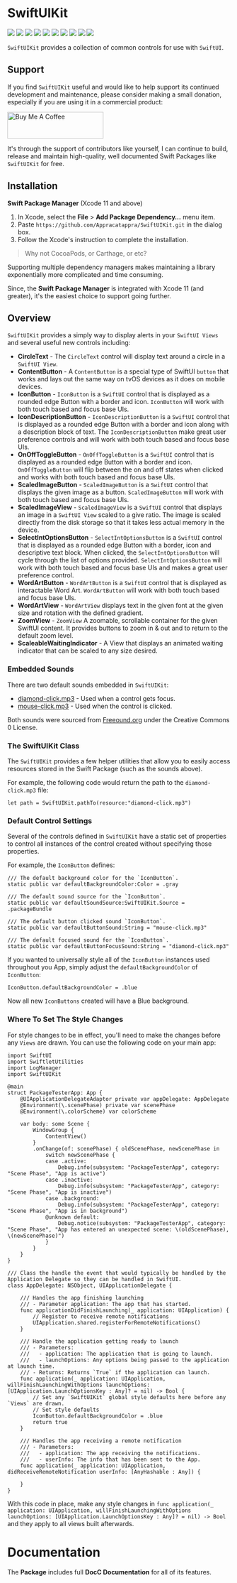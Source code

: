 # SwiftUIKit

![](https://img.shields.io/badge/license-MIT-green) ![](https://img.shields.io/badge/maintained%3F-Yes-green) ![](https://img.shields.io/badge/swift-5.4-green) ![](https://img.shields.io/badge/iOS-17.0-red) ![](https://img.shields.io/badge/macOS-14.0-red) ![](https://img.shields.io/badge/tvOS-17.0-red) ![](https://img.shields.io/badge/watchOS-10.0-red) ![](https://img.shields.io/badge/dependency-LogManager-orange) ![](https://img.shields.io/badge/dependency-SoundManager-orange) ![](https://img.shields.io/badge/dependency-SwiftletUtilities-orange)

`SwiftUIKit` provides a collection of common controls for use with `SwiftUI`.

## Support

If you find `SwiftUIKit` useful and would like to help support its continued development and maintenance, please consider making a small donation, especially if you are using it in a commercial product:

<a href="https://www.buymeacoffee.com/KevinAtAppra" target="_blank"><img src="https://cdn.buymeacoffee.com/buttons/v2/default-yellow.png" alt="Buy Me A Coffee" style="height: 60px !important;width: 217px !important;" ></a>

It's through the support of contributors like yourself, I can continue to build, release and maintain high-quality, well documented Swift Packages like `SwiftUIKit` for free.

## Installation

**Swift Package Manager** (Xcode 11 and above)

1. In Xcode, select the **File** > **Add Package Dependency…** menu item.
2. Paste `https://github.com/Appracatappra/SwiftUIKit.git` in the dialog box.
3. Follow the Xcode's instruction to complete the installation.

> Why not CocoaPods, or Carthage, or etc?

Supporting multiple dependency managers makes maintaining a library exponentially more complicated and time consuming.

Since, the **Swift Package Manager** is integrated with Xcode 11 (and greater), it's the easiest choice to support going further.

## Overview

`SwiftUIKit` provides a simply way to display alerts in your `SwiftUI Views` and several useful new controls including:

* **CircleText** - The `CircleText` control will display text around a circle in a `SwiftUI View`.
* **ContentButton** - A `ContentButton` is a special type of SwiftUI `button` that works and lays out the same way on tvOS devices as it does on mobile devices.
* **IconButton** - `IconButton` is a `SwiftUI` control that is displayed as a rounded edge Button with a border and icon. `IconButton` will work with both touch based and focus base UIs.
* **IconDescriptionButton** - `IconDescriptionButton` is a `SwiftUI` control that is displayed as a rounded edge Button with a border and icon along with a description block of text. The `IconDescriptionButton` make great user preference controls and will work with both touch based and focus base UIs.
* **OnOffToggleButton** - `OnOffToggleButton` is a `SwiftUI` control that is displayed as a rounded edge Button with a border and icon. `OnOffToggleButton` will flip between the on and off states when clicked and works with both touch based and focus base UIs.
* **ScaledImageButton** - `ScaledImageButton` is a `SwiftUI` control that displays the given image as a button. `ScaledImageButton` will work with both touch based and focus base UIs.
* **ScaledImageView** - `ScaledImageView` is a `SwiftUI` control that displays an image in a `SwiftUI View` scaled to a give ratio. The image is scaled directly from the disk storage so that it takes less actual memory in the device.
* **SelectIntOptionsButton** - `SelectIntOptionsButton` is a `SwiftUI` control that is displayed as a rounded edge Button with a border, icon and descriptive text block. When clicked, the `SelectIntOptionsButton` will cycle through the list of options provided. `SelectIntOptionsButton` will work with both touch based and focus base UIs and makes a great user preference control.
* **WordArtButton** - `WordArtButton` is a `SwiftUI` control that is displayed as interactable Word Art. `WordArtButton` will work with both touch based and focus base UIs.
* **WordArtView** - `WordArtView` displays text in the given font at the given size and rotation with the defined gradient.
* **ZoomView** - `ZoomView` A zoomable, scrollable container for the given SwiftUI content. It provides buttons to zoom in & out and to return to the default zoom level.
* **ScaleableWaitingIndicator** - A View that displays an animated waiting indicator that can be scaled to any size desired.

### Embedded Sounds

There are two default sounds embedded in `SwiftUIKit`:

* [diamond-click.mp3](https://freesound.org/people/MATRIXXX_/sounds/703884/) - Used when a control gets focus.
* [mouse-click.mp3](https://freesound.org/people/MATRIXXX_/sounds/365648/) - Used when the control is clicked.

Both sounds were sourced from [Freeound.org](https://freesound.org) under the Creative Commons 0 License.

### The SwiftUIKit Class

The `SwiftUIKit` provides a few helper utilities that allow you to easily access resources stored in the Swift Package (such as the sounds above).

For example, the following code would return the path to the `diamond-click.mp3` file:

```
let path = SwiftUIKit.pathTo(resource:"diamond-click.mp3")
```

### Default Control Settings

Several of the controls defined in `SwiftUIKit` have a static set of properties to control all instances of the control created without specifying those properties.

For example, the `IconButton` defines:

```
/// The default background color for the `IconButton`.
static public var defaultBackgroundColor:Color = .gray
    
/// The default sound source for the `IconButton`.
static public var defaultSoundSource:SwiftUIKit.Source = .packageBundle
    
/// The default button clicked sound `IconButton`.
static public var defaultButtonSound:String = "mouse-click.mp3"
    
/// The default focused sound for the `IconButton`.
static public var defaultButtonFocusSound:String = "diamond-click.mp3"
```

If you wanted to universally style all of the `IconButton` instances used throughout you App, simply adjust the `defaultBackgroundColor` of `IconButton`:

```
IconButton.defaultBackgroundColor = .blue
```

Now all new `IconButtons` created will have a Blue background.

### Where To Set The Style Changes

For style changes to be in effect, you'll need to make the changes before any `Views` are drawn. You can use the following code on your main app:

```
import SwiftUI
import SwiftletUtilities
import LogManager
import SwiftUIKit

@main
struct PackageTesterApp: App {
    @UIApplicationDelegateAdaptor private var appDelegate: AppDelegate
    @Environment(\.scenePhase) private var scenePhase
    @Environment(\.colorScheme) var colorScheme
    
    var body: some Scene {
        WindowGroup {
            ContentView()
        }
        .onChange(of: scenePhase) { oldScenePhase, newScenePhase in
            switch newScenePhase {
            case .active:
                Debug.info(subsystem: "PackageTesterApp", category: "Scene Phase", "App is active")
            case .inactive:
                Debug.info(subsystem: "PackageTesterApp", category: "Scene Phase", "App is inactive")
            case .background:
                Debug.info(subsystem: "PackageTesterApp", category: "Scene Phase", "App is in background")
            @unknown default:
                Debug.notice(subsystem: "PackageTesterApp", category: "Scene Phase", "App has entered an unexpected scene: \(oldScenePhase), \(newScenePhase)")
            }
        }
    }
}

/// Class the handle the event that would typically be handled by the Application Delegate so they can be handled in SwiftUI.
class AppDelegate: NSObject, UIApplicationDelegate {
    
    /// Handles the app finishing launching
    /// - Parameter application: The app that has started.
    func applicationDidFinishLaunching(_ application: UIApplication) {
        // Register to receive remote notifications
        UIApplication.shared.registerForRemoteNotifications()
    }
    
    /// Handle the application getting ready to launch
    /// - Parameters:
    ///   - application: The application that is going to launch.
    ///   - launchOptions: Any options being passed to the application at launch time.
    /// - Returns: Returns `True` if the application can launch.
    func application(_ application: UIApplication, willFinishLaunchingWithOptions launchOptions: [UIApplication.LaunchOptionsKey : Any]? = nil) -> Bool {
        // Set any `SwiftUIKit` global style defaults here before any `Views` are drawn.
        // Set style defaults
        IconButton.defaultBackgroundColor = .blue
        return true
    }
    
    /// Handles the app receiving a remote notification
    /// - Parameters:
    ///   - application: The app receiving the notifications.
    ///   - userInfo: The info that has been sent to the App.
    func application(_ application: UIApplication, didReceiveRemoteNotification userInfo: [AnyHashable : Any]) {
        
    }
}
```

With this code in place, make any style changes in `func application(_ application: UIApplication, willFinishLaunchingWithOptions launchOptions: [UIApplication.LaunchOptionsKey : Any]? = nil) -> Bool` and they apply to all views built afterwards.

# Documentation

The **Package** includes full **DocC Documentation** for all of its features.